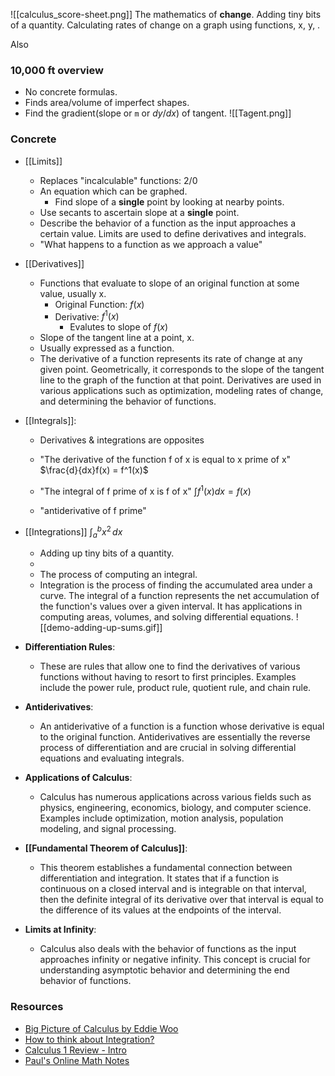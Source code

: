 ![[calculus_score-sheet.png]]
The mathematics of **change**.
Adding tiny bits of a quantity.
Calculating rates of change on a graph 
using functions, x, y, .

Also
### 10,000 ft overview
- No concrete formulas.
- Finds area/volume of imperfect shapes.
- Find the gradient(slope or `m` or $dy/dx$) of tangent.
![[Tagent.png]]
### Concrete
- [[Limits]]
	- Replaces "incalculable" functions: $2/0$
	- An equation which can be graphed. 
		- Find slope of a **single** point by looking at nearby points.
	- Use secants to ascertain slope at a **single** point.
	- Describe the behavior of a function as the input approaches a certain value. Limits are used to define derivatives and integrals.
	- "What happens to a function as we approach a value"
- [[Derivatives]]
	- Functions that evaluate to slope of an original function at some value, usually x. 
		- Original Function: $f(x)$
		- Derivative: $f^1(x)$ 
			- Evalutes to slope of $f(x)$
	- Slope of the tangent line at a point, x.
	- Usually expressed as a function.
	- The derivative of a function represents its rate of change at any given point. Geometrically, it corresponds to the slope of the tangent line to the graph of the function at that point. Derivatives are used in various applications such as optimization, modeling rates of change, and determining the behavior of functions.

- [[Integrals]]:
	- Derivatives & integrations are opposites
	- "The derivative of the function f of x is equal to x prime of x"
		$\frac{d}{dx}f(x) = f^1(x)$

	- "The integral of f prime of x is f of x"
		$\int{f}^1(x)dx = f(x)$

	- "antiderivative of f prime"

- [[Integrations]]
  $\int_{a}^{b} x^2 \,dx$
	- Adding up tiny bits of a quantity.
	- 
	- The process of computing an integral.
	- Integration is the process of finding the accumulated area under a curve. The integral of a function represents the net accumulation of the function's values over a given interval. It has applications in computing areas, volumes, and solving differential equations.
	![[demo-adding-up-sums.gif]]
- **Differentiation Rules**: 
	- These are rules that allow one to find the derivatives of various functions without having to resort to first principles. Examples include the power rule, product rule, quotient rule, and chain rule.
- **Antiderivatives**: 
	- An antiderivative of a function is a function whose derivative is equal to the original function. Antiderivatives are essentially the reverse process of differentiation and are crucial in solving differential equations and evaluating integrals.
- **Applications of Calculus**: 
	- Calculus has numerous applications across various fields such as physics, engineering, economics, biology, and computer science. Examples include optimization, motion analysis, population modeling, and signal processing.
- **[[Fundamental Theorem of Calculus]]**: 
	- This theorem establishes a fundamental connection between differentiation and integration. It states that if a function is continuous on a closed interval and is integrable on that interval, then the definite integral of its derivative over that interval is equal to the difference of its values at the endpoints of the interval.
- **Limits at Infinity**: 
	- Calculus also deals with the behavior of functions as the input approaches infinity or negative infinity. This concept is crucial for understanding asymptotic behavior and determining the end behavior of functions.




### Resources
- [Big Picture of Calculus by Eddie Woo](https://www.youtube.com/watch?v=tt2DGYOi3hc&ab_channel=EddieWoo)
- [How to think about Integration?](https://www.youtube.com/watch?v=MwVBzE7Z5gw&t=329s&ab_channel=MathTheWorld)
- [Calculus 1 Review - Intro](https://www.youtube.com/watch?v=GiCojsAWRj0&ab_channel=TheOrganicChemistryTutor)
- [Paul's Online Math Notes](https://tutorial.math.lamar.edu/Problems/CalcI/CalcI.aspx)
